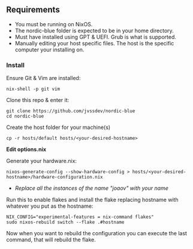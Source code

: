 ## Requirements

- You must be running on NixOS.
- The nordic-blue folder is expected to be in your home directory.
- Must have installed using GPT & UEFI. Grub is what is supported.
- Manually editing your host specific files. The host is the specific computer your installing on.

### Install

Ensure Git & Vim are installed:

```
nix-shell -p git vim
```

Clone this repo & enter it:

```
git clone https://github.com/jvssdev/nordic-blue
cd nordic-blue
```

Create the host folder for your machine(s)

```
cp -r hosts/default hosts/<your-desired-hostname>
```

**Edit options.nix**

Generate your hardware.nix:

```
nixos-generate-config --show-hardware-config > hosts/<your-desired-hostname>/hardware-configuration.nix
```

- _Replace all the instances of the name "joaov" with your name_

Run this to enable flakes and install the flake replacing hostname with whatever you put as the hostname:

```
NIX_CONFIG="experimental-features = nix-command flakes"
sudo nixos-rebuild switch --flake .#hostname
```

Now when you want to rebuild the configuration you can execute the last command, that will rebuild the flake.
